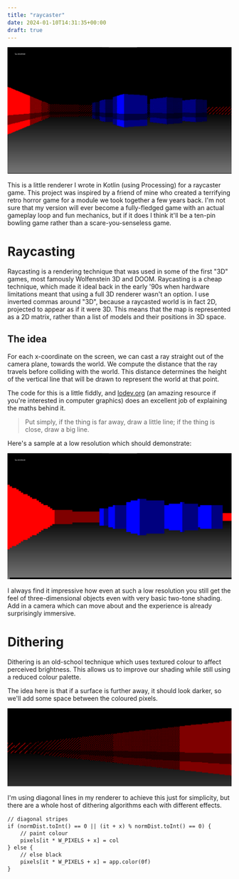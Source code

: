 ```yaml
---
title: "raycaster"
date: 2024-01-10T14:31:35+00:00
draft: true
---
```


![banner](world.png)

This is a little renderer I wrote in Kotlin (using Processing) for a raycaster game. This project was inspired by a friend of mine who created a terrifying retro horror game for a module we took together a few years back. I'm not sure that my version will ever become a fully-fledged game with an actual gameplay loop and fun mechanics, but if it does I think it'll be a ten-pin bowling game rather than a scare-you-senseless game.

# Raycasting

Raycasting is a rendering technique that was used in some of the first "3D" games, most famously Wolfenstein 3D and DOOM. Raycasting is a cheap technique, which made it ideal back in the early '90s when hardware limitations meant that using a full 3D renderer wasn't an option. I use inverted commas around "3D", because a raycasted world is in fact 2D, projected to appear as if it were 3D. This means that the map is represented as a 2D matrix, rather than a list of models and their positions in 3D space.

## The idea
For each x-coordinate on the screen, we can cast a ray straight out of the camera plane, towards the world. We compute the distance that the ray travels before colliding with the world. This distance determines the height of the vertical line that will be drawn to represent the world at that point.

The code for this is a little fiddly, and [lodev.org](https://lodev.org/cgtutor/raycasting.html) (an amazing resource if you're interested in computer graphics) does an excellent job of explaining the maths behind it.

> Put simply, if the thing is far away, draw a little line; if the thing is close, draw a big line.

Here's a sample at a low resolution which should demonstrate:

![low-res](world-lowres.png)

I always find it impressive how even at such a low resolution you still get the feel of three-dimensional objects even with very basic two-tone shading. Add in a camera which can move about and the experience is already surprisingly immersive.

# Dithering

Dithering is an old-school technique which uses textured colour to affect perceived brightness. This allows us to improve our shading while still using a reduced colour palette.

The idea here is that if a surface is further away, it should look darker, so we'll add some space between the coloured pixels.

![dither](dither.png)

I'm using diagonal lines in my renderer to achieve this just for simplicity, but there are a whole host of dithering algorithms each with different effects.

```
// diagonal stripes
if (normDist.toInt() == 0 || (it + x) % normDist.toInt() == 0) {
    // paint colour
    pixels[it * W_PIXELS + x] = col
} else {
    // else black
    pixels[it * W_PIXELS + x] = app.color(0f)
}
```


